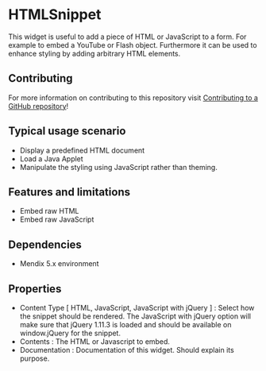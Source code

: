 # HTMLSnippet
This widget is useful to add a piece of HTML or JavaScript to a form. For example to embed a YouTube or Flash object. Furthermore it can be used to enhance styling by adding arbitrary HTML elements. 

## Contributing

For more information on contributing to this repository visit [Contributing to a GitHub repository](https://world.mendix.com/display/howto50/Contributing+to+a+GitHub+repository)!

## Typical usage scenario

* Display a predefined HTML document
* Load a Java Applet
* Manipulate the styling using JavaScript rather than theming.

## Features and limitations

 * Embed raw HTML
 * Embed raw JavaScript

## Dependencies
* Mendix 5.x environment
 
## Properties
 
* Content Type [ HTML, JavaScript, JavaScript with jQuery ] : 
Select how the snippet should be rendered. The JavaScript with jQuery option will make sure that jQuery 1.11.3 is loaded and should be available on window.jQuery for the snippet.
* Contents : 
The HTML or Javascript to embed.
* Documentation : 
Documentation of this widget. Should explain its purpose.
